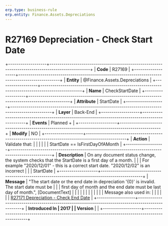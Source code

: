 ```yaml
---
erp.type: business-rule
erp.entity: Finance.Assets.Depreciations
---
```


# R27169 Depreciation - Check Start Date
+-------------------+--------------------------------------------------------------------------------------------------+
| **Code**          | R27169                                                                                           |
+-------------------+--------------------------------------------------------------------------------------------------+
| **Entity**        | @Finance.Assets.Depreciations                                                                                     |
+-------------------+--------------------------------------------------------------------------------------------------+
| **Name**          | CheckStartDate                                                                                   |
+-------------------+--------------------------------------------------------------------------------------------------+
| **Attribute**     | StartDate                                                                                        |
+-------------------+--------------------------------------------------------------------------------------------------+
| **Layer**         | Back-End                                                                                         |
+-------------------+--------------------------------------------------------------------------------------------------+
| **Events**        | Planned +                                                                                        |
+-------------------+--------------------------------------------------------------------------------------------------+
| **Modify**        | NO                                                                                               |
+-------------------+--------------------------------------------------------------------------------------------------+
| **Action**        | Validate that:                                                                                   |
|                   |                                                                                                  |
|                   | StartDate == IsFirstDayOfAMonth                                                                  |
+-------------------+--------------------------------------------------------------------------------------------------+
| **Description**   | On any document status change, the system checks that the StartDate is a first day of a month.   |
|                   | For example \"2020/12/01\" - this is a correct start date. \"2020/12/02\" is an incorrect        |
|                   | StartDate                                                                                        |
+-------------------+--------------------------------------------------------------------------------------------------+
| **Message**       | \"The start date or the end date in depreciation \'{0}\' is invalid. The start date must be      |
|                   | first day of month and the end date must be last day of month.\", \[DocumentText\]               |
|                   |                                                                                                  |
|                   |                                                                                                  |
|                   |                                                                                                  |
|                   | Message also used in:                                                                            |
|                   |                                                                                                  |
|                   | [R27171 Depreciation - Check End Date](R27171.md)                                                |
+-------------------+--------------------------------------------------------------------------------------------------+
| **Introduced In   | 2017                                                                                             |
| Version**         |                                                                                                  |
+-------------------+--------------------------------------------------------------------------------------------------+

  

  

  

